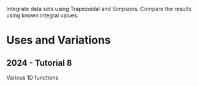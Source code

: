 Integrate data sets using Trapezoidal and Simpsons. Compare the results using known integral values.

# Uses and Variations

## 2024 - Tutorial 8

Various 1D functions